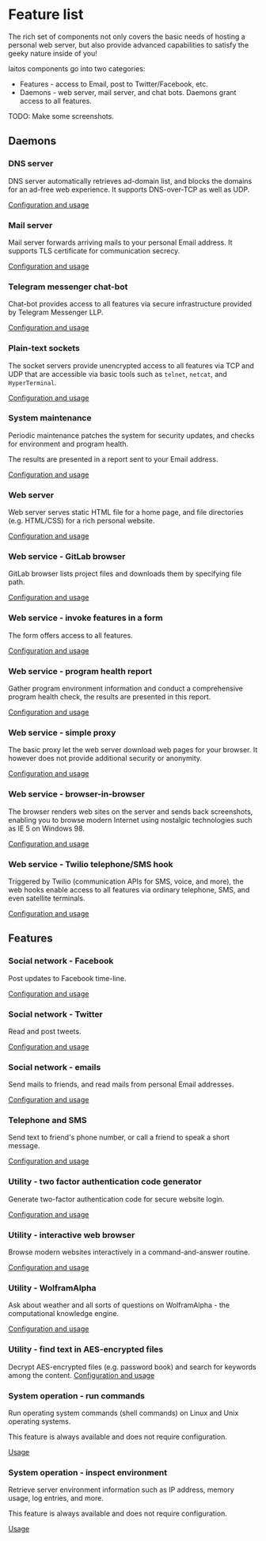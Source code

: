 # Feature list

The rich set of components not only covers the basic needs of hosting a personal web server,
but also provide advanced capabilities to satisfy the geeky nature inside of you!

laitos components go into two categories:
- Features - access to Email, post to Twitter/Facebook, etc.
- Daemons - web server, mail server, and chat bots. Daemons grant access to all features.

TODO: Make some screenshots.

## Daemons

### DNS server
DNS server automatically retrieves ad-domain list, and blocks the domains for an ad-free web experience.
It supports DNS-over-TCP as well as UDP.

[Configuration and usage](https://github.com/HouzuoGuo/laitos/wiki/Daemon:-DNS-server)

### Mail server
Mail server forwards arriving mails to your personal Email address. It supports TLS certificate for communication secrecy.

[Configuration and usage](https://github.com/HouzuoGuo/laitos/wiki/Daemon:-mail-server)

### Telegram messenger chat-bot
Chat-bot provides access to all features via secure infrastructure provided by Telegram Messenger LLP.

[Configuration and usage](https://github.com/HouzuoGuo/laitos/wiki/Daemon:-telegram-chat-bot)

### Plain-text sockets
The socket servers provide unencrypted access to all features via TCP and UDP that are accessible via basic tools such as `telnet`, `netcat`, and `HyperTerminal`.

[Configuration and usage](https://github.com/HouzuoGuo/laitos/wiki/Daemon:-plain-text-sockets)

### System maintenance
Periodic maintenance patches the system for security updates, and checks for environment and program health.

The results are presented in a report sent to your Email address.

[Configuration and usage](https://github.com/HouzuoGuo/laitos/wiki/Daemon:-system-maintenance)

### Web server
Web server serves static HTML file for a home page, and file directories (e.g. HTML/CSS) for a rich personal website.

[Configuration and usage](https://github.com/HouzuoGuo/laitos/wiki/Daemon:-web-server)

### Web service - GitLab browser
GitLab browser lists project files and downloads them by specifying file path.

[Configuration and usage](https://github.com/HouzuoGuo/laitos/wiki/Web-service:-GitLab-browser)

### Web service - invoke features in a form
The form offers access to all features.

[Configuration and usage](https://github.com/HouzuoGuo/laitos/wiki/Web-service:-features-form)

### Web service - program health report
Gather program environment information and conduct a comprehensive program health check, the results are presented in this report.

[Configuration and usage](https://github.com/HouzuoGuo/laitos/wiki/Web-service:-health-report)

### Web service - simple proxy
The basic proxy let the web server download web pages for your browser. It however does not provide additional security or anonymity.

[Configuration and usage](https://github.com/HouzuoGuo/laitos/wiki/Web-service:-simple-proxy)

### Web service - browser-in-browser
The browser renders web sites on the server and sends back screenshots, enabling you to browse modern Internet using nostalgic technologies such as IE 5 on Windows 98.

[Configuration and usage](https://github.com/HouzuoGuo/laitos/wiki/Web-service:-browser-in-browser)

### Web service - Twilio telephone/SMS hook
Triggered by Twilio (communication APIs for SMS, voice, and more), the web hooks enable access to all features via ordinary telephone, SMS, and even satellite terminals.

[Configuration and usage](https://github.com/HouzuoGuo/laitos/wiki/Web-service:-telephone-and-SMS-hook-with-Twilio)

## Features

### Social network - Facebook
Post updates to Facebook time-line.

[Configuration and usage](https://github.com/HouzuoGuo/laitos/wiki/Feature:-social-network-Facebook)

### Social network - Twitter
Read and post tweets.

[Configuration and usage](https://github.com/HouzuoGuo/laitos/wiki/Feature:-social-network-Twitter)

### Social network - emails
Send mails to friends, and read mails from personal Email addresses.

[Configuration and usage](https://github.com/HouzuoGuo/laitos/wiki/Feature:-social-network-emails)

### Telephone and SMS
Send text to friend's phone number, or call a friend to speak a short message.

[Configuration and usage](https://github.com/HouzuoGuo/laitos/wiki/Feature:-telephone-and-SMS)

### Utility - two factor authentication code generator
Generate two-factor authentication code for secure website login.

[Configuration and usage](https://github.com/HouzuoGuo/laitos/wiki/Feature:-utility-two-factor-authentication-code-generator)

### Utility - interactive web browser
Browse modern websites interactively in a command-and-answer routine.

[Configuration and usage](https://github.com/HouzuoGuo/laitos/wiki/Feature:-interactive-web-browser)

### Utility - WolframAlpha
Ask about weather and all sorts of questions on WolframAlpha - the computational knowledge engine.

[Configuration and usage](https://github.com/HouzuoGuo/laitos/wiki/Feature:-utility-WolframAlpha)

### Utility - find text in AES-encrypted files
Decrypt AES-encrypted files (e.g. password book) and search for keywords among the content.
[Configuration and usage](https://github.com/HouzuoGuo/laitos/wiki/Feature:-utility-find-text-in-AES-encrypted-files)

### System operation - run commands
Run operating system commands (shell commands) on Linux and Unix operating systems.

This feature is always available and does not require configuration.

[Usage](https://github.com/HouzuoGuo/laitos/wiki/Feature:-system-operation-run-commands)

### System operation - inspect environment
Retrieve server environment information such as IP address, memory usage, log entries, and more.

This feature is always available and does not require configuration.

[Usage](https://github.com/HouzuoGuo/laitos/wiki/Feature:-system-operation-inspect-environment)